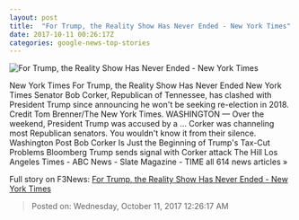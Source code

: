 ```yaml
---
layout: post
title:  "For Trump, the Reality Show Has Never Ended - New York Times"
date: 2017-10-11 00:26:17Z
categories: google-news-top-stories
---
```


![For Trump, the Reality Show Has Never Ended - New York Times](https://static01.nyt.com/images/2017/10/11/us/11dc-corker/11dc-corker-facebookJumbo.jpg)

New York Times For Trump, the Reality Show Has Never Ended New York Times Senator Bob Corker, Republican of Tennessee, has clashed with President Trump since announcing he won't be seeking re-election in 2018. Credit Tom Brenner/The New York Times. WASHINGTON — Over the weekend, President Trump was accused by a ... Corker was channeling most Republican senators. You wouldn't know it from their silence. Washington Post Bob Corker Is Just the Beginning of Trump's Tax-Cut Problems Bloomberg Trump sends signal with Corker attack The Hill Los Angeles Times - ABC News - Slate Magazine - TIME all 614 news articles »


Full story on F3News: [For Trump, the Reality Show Has Never Ended - New York Times](http://www.f3nws.com/n/HgeZeG)

> Posted on: Wednesday, October 11, 2017 12:26:17 AM
